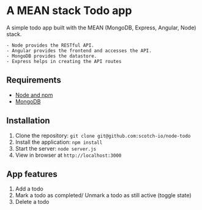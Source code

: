 # A MEAN stack Todo app

A simple todo app built with the MEAN (MongoDB, Express, Angular, Node) stack.

    - Node provides the RESTful API.
    - Angular provides the frontend and accesses the API. 
    - MongoDB provides the datastore.
    - Express helps in creating the API routes

## Requirements

- [Node and npm](http://nodejs.org)
- [MongoDB](https://www.mongodb.org/)

## Installation

1. Clone the repository: `git clone git@github.com:scotch-io/node-todo`
2. Install the application: `npm install`
3. Start the server: `node server.js`
4. View in browser at `http://localhost:3000`

## App features

1. Add a todo
2. Mark a todo as completed/ Unmark a todo as still active (toggle state)
3. Delete a todo